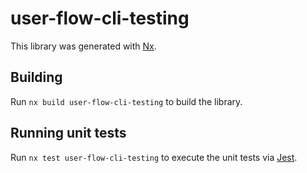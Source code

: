 # user-flow-cli-testing

This library was generated with [Nx](https://nx.dev).

## Building

Run `nx build user-flow-cli-testing` to build the library.

## Running unit tests

Run `nx test user-flow-cli-testing` to execute the unit tests via [Jest](https://jestjs.io).

